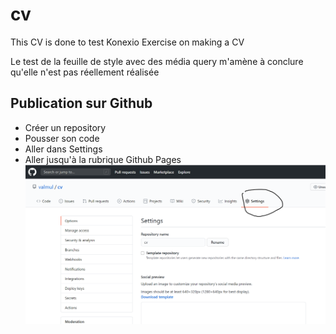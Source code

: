 # cv
This CV is done to test Konexio Exercise on making a CV

Le test de la feuille de style avec des média query m'amène à conclure qu'elle n'est pas réellement réalisée


## Publication sur Github
- Créer un repository
- Pousser son code
- Aller dans Settings
- Aller jusqu'à la rubrique Github Pages
![Copie écran GitHub - accès Settings](/img/github-settings.png)